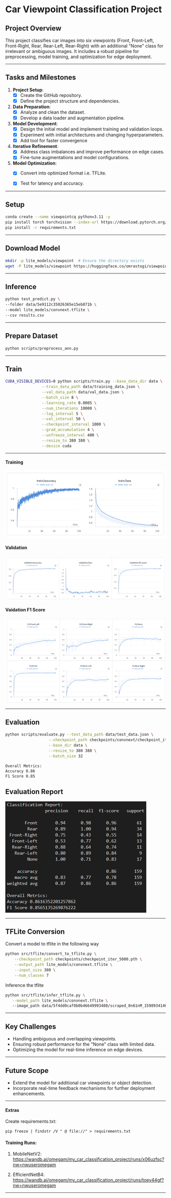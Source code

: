 # **Car Viewpoint Classification Project**

## **Project Overview**
This project classifies car images into six viewpoints (Front, Front-Left, Front-Right, Rear, Rear-Left, Rear-Right) with an additional "None" class for irrelevant or ambiguous images. It includes a robust pipeline for preprocessing, model training, and optimization for edge deployment.

---
## **Tasks and Milestones**

1. **Project Setup**:
   - [x] Create the GitHub repository.
   - [x] Define the project structure and dependencies.

2. **Data Preparation**:
   - [x] Analyze and clean the dataset.
   - [X] Develop a data loader and augmentation pipeline.

3. **Model Development**:
   - [X] Design the initial model and implement training and validation loops.
   - [X] Experiment with initial architectures and changing hyperparameters.
   - [X] Add tool for faster convergence

4. **Iterative Refinement**:
   - [x] Address class imbalances and improve performance on edge cases.
   - [x] Fine-tune augmentations and model configurations.

5. **Model Optimization**:
   - [x] Convert into optimized format i.e. TFLite.
   - [x] Test for latency and accuracy.


---
## **Setup**

```bash
conda create --name viewpointcq python=3.11 -y
pip install torch torchvision --index-url https://download.pytorch.org/whl/cu118
pip install -r requirements.txt
```

---
## **Download Model**
```bash
mkdir -p lite_models/viewpoint  # Ensure the directory exists
wget -P lite_models/viewpoint https://huggingface.co/omrastogi/viewpoint/resolve/main/convnext.tflite
```

---
## **Inference**
```bash
python test_predict.py \ 
--folder data/5e9112c35026365e15eb871b \
--model lite_models/convnext.tflite \
--csv results.csv
```

---
## Prepare Dataset 
```bash
python scripts/preprocess_ann.py
```
---
## **Train**

```bash
CUDA_VISIBLE_DEVICES=0 python scripts/train.py --base_data_dir data \
                --train_data_path data/training_data.json \
                --val_data_path data/val_data.json \
                --batch_size 8 \
                --learning_rate 0.0005 \
                --num_iterations 10000 \
                --log_interval 5 \
                --val_interval 50 \
                --checkpoint_interval 1000 \
                --grad_accumulation 4 \
                --unfreeze_interval 400 \
                --resize_to 380 380 \
                --device cuda
```
---
#### Training
![Training Process](asset/train.png)
#### Validation
![Validation Scores](asset/validation.png)
#### Vaidation F1 Score
![Validation F1 Scores](asset/validation_f1_scores.png)

---
## **Evaluation**
```bash
python scripts/evaluate.py --test_data_path data/test_data.json \
                   --checkpoint_path checkpoints/convnext/checkpoint_iter_5000.pth \
                   --base_dir data \
                   --resize_to 380 380 \
                   --batch_size 32
```
```
Overall Metrics:
Accuracy 0.86
F1 Score 0.85
```
## Evaluation Report 
![Report](asset/eval_report.png)


---
## **TFLite Conversion**
Convert a model to tflite in the following way
```bash
python src/tflite/convert_to_tflite.py \
    --checkpoint_path checkpoints/checkpoint_iter_5000.pth \
    --output_path lite_models/convnext.tflite \
    --input_size 380 \
    --num_classes 7 
```
Inference the tflite
```bash
python src/tflite/infer_tflite.py \
   --model_path lite_models/convnext.tflite \ 
   --image_path data/5f4dd0caf0b0b46649993480/scraped_0n61nM_1598934146856.jpg
```

---
## **Key Challenges**
- Handling ambiguous and overlapping viewpoints.
- Ensuring robust performance for the "None" class with limited data.
- Optimizing the model for real-time inference on edge devices.


---
## **Future Scope**
- Extend the model for additional car viewpoints or object detection.
- Incorporate real-time feedback mechanisms for further deployment enhancements.

---

#### Extras 

Create requirements.txt:
```
pip freeze | findstr /V " @ file://" > requirements.txt
```

#### Training Runs: 
1. MobileNetV2: https://wandb.ai/omegam/my_car_classification_project/runs/x06uzfsc?nw=nwuseromegam 

2. EfficientNetB4: https://wandb.ai/omegam/my_car_classification_project/runs/toev44gf?nw=nwuseromegam
---
